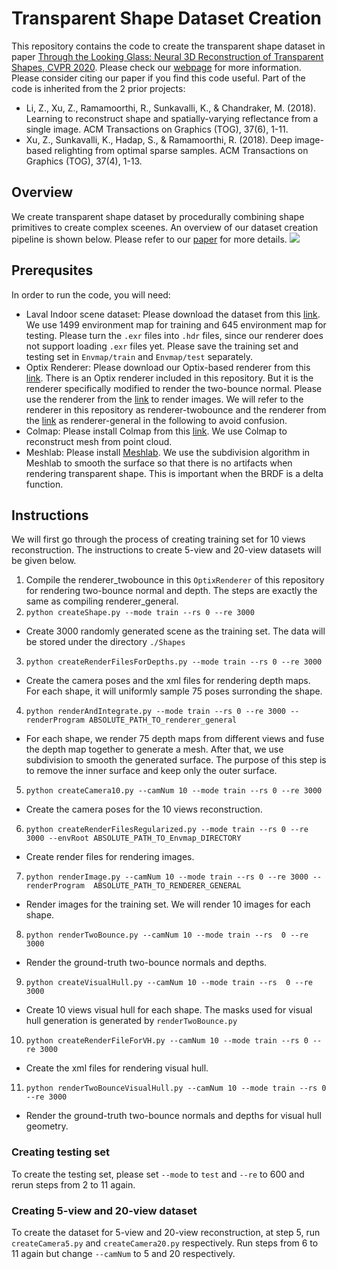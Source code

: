 # Transparent Shape Dataset Creation

This repository contains the code to create the transparent shape dataset in paper [Through the Looking Glass: Neural 3D Reconstruction of Transparent Shapes, CVPR 2020](http://cseweb.ucsd.edu/~viscomp/projects/CVPR20Transparent/). Please check our [webpage](http://cseweb.ucsd.edu/~viscomp/projects/CVPR20Transparent/) for more information. Please consider citing our paper if you find this code useful. Part of the code is inherited from the 2 prior projects:
* Li, Z., Xu, Z., Ramamoorthi, R., Sunkavalli, K., & Chandraker, M. (2018). Learning to reconstruct shape and spatially-varying reflectance from a single image. ACM Transactions on Graphics (TOG), 37(6), 1-11.
* Xu, Z., Sunkavalli, K., Hadap, S., & Ramamoorthi, R. (2018). Deep image-based relighting from optimal sparse samples. ACM Transactions on Graphics (TOG), 37(4), 1-13.

## Overview 
We create transparent shape dataset by procedurally combining shape primitives to create complex sceenes. An overview of our dataset creation pipeline is shown below. Please refer to our [paper](https://arxiv.org/abs/2004.10904) for more details. 
![](http://cseweb.ucsd.edu/~viscomp/projects/CVPR20Transparent/github/dataset.png)

## Prerequsites 
In order to run the code, you will need:
* Laval Indoor scene dataset: Please download the dataset from this [link](http://indoor.hdrdb.com/). We use 1499 environment map for training and 645 environment map for testing. Please turn the `.exr` files into `.hdr` files, since our renderer does not support loading `.exr` files yet. Please save the training set and testing set in `Envmap/train` and `Envmap/test` separately.
* Optix Renderer: Please download our Optix-based renderer from this [link](https://github.com/lzqsd/OptixRenderer). There is an Optix renderer included in this repository. But it is the renderer specifically modified to render the two-bounce normal. Please use the renderer from the [link](https://github.com/lzqsd/OptixRenderer) to render images. We will refer to the renderer in this repository as renderer-twobounce and the renderer from the [link](https://github.com/lzqsd/OptixRenderer) as renderer-general in the following to avoid confusion. 
* Colmap: Please install Colmap from this [link](https://colmap.github.io/). We use Colmap to reconstruct mesh from point cloud. 
* Meshlab: Please install [Meshlab](https://www.meshlab.net/). We use the subdivision algorithm in Meshlab to smooth the surface so that there is no artifacts when rendering transparent shape. This is important when the BRDF is a delta function. 

## Instructions 
We will first go through the process of creating training set for 10 views reconstruction. The instructions to create 5-view and 20-view datasets will be given below. 
1. Compile the renderer_twobounce in this `OptixRenderer` of this repository for rendering two-bounce normal and depth. The steps are exactly the same as compiling  renderer_general.
2. `python createShape.py --mode train --rs 0 --re 3000`
  * Create 3000 randomly generated scene as the training set. The data will be stored under the directory `./Shapes`
3. `python createRenderFilesForDepths.py --mode train --rs 0 --re 3000`
  * Create the camera poses and the xml files for rendering depth maps. For each shape, it will uniformly sample 75 poses surronding the shape. 
4. `python renderAndIntegrate.py --mode train --rs 0 --re 3000 --renderProgram ABSOLUTE_PATH_TO_renderer_general`
  * For each shape, we render 75 depth maps from different views and fuse the depth map together to generate a mesh. After that, we use subdivision to smooth the generated surface. The purpose of this step is to remove the inner surface and keep only the outer surface. 
5. `python createCamera10.py --camNum 10 --mode train --rs 0 --re 3000`
  * Create the camera poses for the 10 views reconstruction. 
6. `python createRenderFilesRegularized.py --mode train --rs 0 --re 3000 --envRoot ABSOLUTE_PATH_TO_Envmap_DIRECTORY`
  * Create render files for rendering images.
7. `python renderImage.py --camNum 10 --mode train --rs 0 --re 3000 --renderProgram  ABSOLUTE_PATH_TO_RENDERER_GENERAL`
  * Render images for the training set. We will render 10 images for each shape. 
8. `python renderTwoBounce.py --camNum 10 --mode train --rs  0 --re 3000`
  * Render the ground-truth two-bounce normals and depths. 
9. `python createVisualHull.py --camNum 10 --mode train --rs  0 --re 3000`
  * Create 10 views visual hull for each shape. The masks used for visual hull generation is generated by `renderTwoBounce.py`
10. `python createRenderFileForVH.py --camNum 10 --mode train --rs 0 --re 3000`
  * Create the xml files for rendering visual hull. 
11. `python renderTwoBounceVisualHull.py --camNum 10 --mode train --rs 0 --re 3000`
  * Render the ground-truth two-bounce normals and depths for visual hull geometry. 

### Creating testing set
To create the testing set, please set `--mode` to `test` and `--re` to 600 and rerun steps from 2 to 11  again.

### Creating 5-view and 20-view dataset
To create the dataset for 5-view and 20-view reconstruction, at step 5, run `createCamera5.py` and `createCamera20.py` respectively. Run steps from 6 to 11 again but change `--camNum` to 5 and 20 respectively. 
